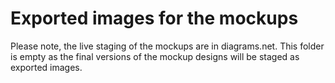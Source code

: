 # Exported images for the mockups
Please note, the live staging of the mockups are in diagrams.net.
This folder is empty as the final versions of the mockup designs will be staged as exported images.
